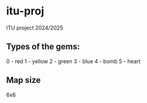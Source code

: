 # itu-proj
ITU project 2024/2025

## Types of the gems:

0 - red
1 - yellow
2 - green
3 - blue
4 - bomb
5 - heart

## Map size

6x6